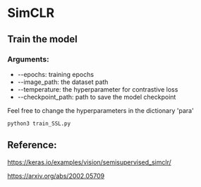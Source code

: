 # SimCLR

## Train the model

### Arguments:
* --epochs: training epochs
* --image_path: the dataset path
* --temperature: the hyperparameter for contrastive loss
* --checkpoint_path: path to save the model checkpoint 

Feel free to change the hyperparameters in the dictionary 'para'

```
python3 train_SSL.py
```

## Reference:

https://keras.io/examples/vision/semisupervised_simclr/

https://arxiv.org/abs/2002.05709
